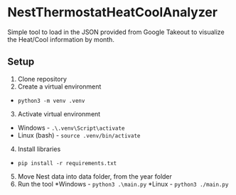 # NestThermostatHeatCoolAnalyzer
Simple tool to load in the JSON provided from Google Takeout to visualize the Heat/Cool information by month.

## Setup
1. Clone repository
2. Create a virtual environment
  * `python3 -m venv .venv`
3. Activate virtual environment
  * Windows - `.\.venv\Script\activate`
  * Linux (bash) - `source .venv/bin/activate`
4. Install libraries
  * `pip install -r requirements.txt`
5. Move Nest data into data folder, from the year folder
6. Run the tool
  *Windows - `python3 .\main.py`
  *Linux - `python3 ./main.py`